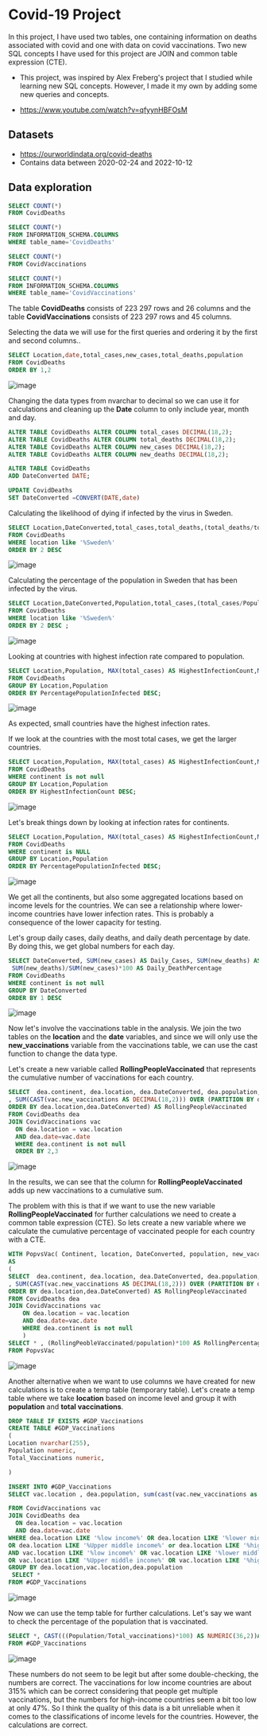 # Covid-19 Project 

In this project, I have used two tables, one containing information on deaths associated with covid and one with data on covid vaccinations.
Two new SQL concepts I have used for this project are JOIN and common table expression (CTE). 
- This project, was inspired by Alex Freberg's project that I studied while learning new SQL concepts. However, I made it my own by adding some new queries and concepts. 

- https://www.youtube.com/watch?v=qfyynHBFOsM 

## Datasets 

- https://ourworldindata.org/covid-deaths
- Contains data between 2020-02-24 and 2022-10-12

## Data exploration


````sql
SELECT COUNT(*)
FROM CovidDeaths

SELECT COUNT(*)
FROM INFORMATION_SCHEMA.COLUMNS
WHERE table_name='CovidDeaths'

SELECT COUNT(*)
FROM CovidVaccinations

SELECT COUNT(*)
FROM INFORMATION_SCHEMA.COLUMNS
WHERE table_name='CovidVaccinations'

````
The table **CovidDeaths** consists of 223 297 rows and 26 columns and the table **CovidVaccinations** consists of 223 297 rows and 45 columns. 

Selecting the data we will use for the first queries and ordering it by the first and second columns..

````sql
SELECT Location,date,total_cases,new_cases,total_deaths,population 
FROM CovidDeaths
ORDER BY 1,2
````

![image](https://user-images.githubusercontent.com/114582898/199191422-277b9015-c780-4288-b675-42e59675a5a1.png)

Changing the data types from nvarchar to decimal so we can use it for calculations and cleaning up the **Date** column to only include year, month and day.

````sql
ALTER TABLE CovidDeaths ALTER COLUMN total_cases DECIMAL(18,2);
ALTER TABLE CovidDeaths ALTER COLUMN total_deaths DECIMAL(18,2);
ALTER TABLE CovidDeaths ALTER COLUMN new_cases DECIMAL(18,2);
ALTER TABLE CovidDeaths ALTER COLUMN new_deaths DECIMAL(18,2);

ALTER TABLE CovidDeaths 
ADD DateConverted DATE; 

UPDATE CovidDeaths
SET DateConverted =CONVERT(DATE,date)

````

Calculating the likelihood of dying if infected by the virus in Sweden. 

````sql 
SELECT Location,DateConverted,total_cases,total_deaths,(total_deaths/total_cases)*100 as DeathPercentage
FROM CovidDeaths
WHERE location like '%Sweden%'
ORDER BY 2 DESC

```` 

![image](https://user-images.githubusercontent.com/114582898/199199716-6aa263df-7923-440c-9520-4d4fd747cd49.png)

Calculating the percentage of the population in Sweden that has been infected by the virus. 
````sql
SELECT Location,DateConverted,Population,total_cases,(total_cases/Population)*100 AS InfectedPercentage 
FROM CovidDeaths
WHERE location like '%Sweden%'
ORDER BY 2 DESC ;

````
![image](https://user-images.githubusercontent.com/114582898/199202215-db2b30fc-0599-494f-aaa8-e525dc4d392e.png)


Looking at countries with highest infection rate compared to population. 

````sql
SELECT Location,Population, MAX(total_cases) AS HighestInfectionCount,MAX((total_cases/Population))*100 AS PercentagePopulationInfected  
FROM CovidDeaths
GROUP BY Location,Population
ORDER BY PercentagePopulationInfected DESC;

````
![image](https://user-images.githubusercontent.com/114582898/199241594-25cd6c8a-5331-4d93-8d24-400f4bc567d1.png)

As expected, small countries have the highest infection rates. 

If we look at the countries with the most total cases, we get the larger countries.

````sql
SELECT Location,Population, MAX(total_cases) AS HighestInfectionCount,MAX((total_cases/Population))*100 AS PercentagePopulationInfected  
FROM CovidDeaths
WHERE continent is not null
GROUP BY Location,Population
ORDER BY HighestInfectionCount DESC;

````

![image](https://user-images.githubusercontent.com/114582898/199244117-583f769f-f018-4972-89cb-2a1d0e5e441c.png)

Let's break things down by looking at infection rates for continents.

````sql
SELECT Location,Population, MAX(total_cases) AS HighestInfectionCount,MAX((total_cases/Population))*100 AS PercentagePopulationInfected  
FROM CovidDeaths
WHERE continent is NULL
GROUP BY Location,Population
ORDER BY PercentagePopulationInfected DESC;

````
![image](https://user-images.githubusercontent.com/114582898/199246913-83db4450-d0fd-4158-a578-d6d41a21addb.png)

We get all the continents, but also some aggregated locations based on income levels for the countries. We can see a relationship where lower-income countries have lower infection rates. This is probably a consequence of the lower capacity for testing. 


Let's group daily cases, daily deaths, and daily death percentage by date. By doing this, we get global numbers for each day. 
````sql
SELECT DateConverted, SUM(new_cases) AS Daily_Cases, SUM(new_deaths) AS Daily_Deaths ,
 SUM(new_deaths)/SUM(new_cases)*100 AS Daily_DeathPercentage
FROM CovidDeaths
WHERE continent is not null 
GROUP BY DateConverted
ORDER BY 1 DESC
````

![image](https://user-images.githubusercontent.com/114582898/199442083-b04b4418-a8bf-42e9-836d-3c1e1c609235.png)


Now let's involve the vaccinations table in the analysis. We join the two tables on the **location** and the **date** variables, and since we will only use the **new_vaccinations** variable from the vaccinations table, we can use the cast function to change the data type.

  Let's create a new variable called **RollingPeopleVaccinated** that represents the cumulative number of vaccinations for each country.
  
  ````sql
  SELECT  dea.continent, dea.location, dea.DateConverted, dea.population, vac.new_vaccinations
, SUM(CAST(vac.new_vaccinations AS DECIMAL(18,2))) OVER (PARTITION BY dea.location
ORDER BY dea.location,dea.DateConverted) AS RollingPeopleVaccinated 
FROM CovidDeaths dea
JOIN CovidVaccinations vac
    ON dea.location = vac.location
	AND dea.date=vac.date
	WHERE dea.continent is not null
	ORDER BY 2,3
  
  ````
  
  
  
  
![image](https://user-images.githubusercontent.com/114582898/199456709-7e68da52-41e8-411e-bf13-709e63b7cec6.png)

In the results, we can see that the column for **RollingPeopleVaccinated** adds up new vaccinations to a cumulative sum.

The problem with this is that if we want to use the new variable **RollingPeopleVaccinated** for further calculations we need to create a common table expression (CTE).  So lets create a new variable where we calculate the cumulative percentage of vaccinated people for each country with a CTE. 

````sql
WITH PopvsVac( Continent, location, DateConverted, population, new_vaccinations, RollingPeobleVaccinated)
AS 
(
SELECT  dea.continent, dea.location, dea.DateConverted, dea.population, vac.new_vaccinations
, SUM(CAST(vac.new_vaccinations AS DECIMAL(18,2))) OVER (PARTITION BY dea.location
ORDER BY dea.location,dea.DateConverted) AS RollingPeopleVaccinated 
FROM CovidDeaths dea
JOIN CovidVaccinations vac
    ON dea.location = vac.location
	AND dea.date=vac.date
	WHERE dea.continent is not null
	)
SELECT * , (RollingPeobleVaccinated/population)*100 AS RollingPercentageVaccinated
FROM PopvsVac

````

![image](https://user-images.githubusercontent.com/114582898/199466135-bf4ac92d-abed-44f7-8fa4-ada4eb395466.png)


Another alternative when we want to use columns we have created for new calculations is to create a temp table (temporary table). 
Let's create a temp table where we take **location** based on income level and group it with **population** and **total vaccinations**.

````sql
DROP TABLE IF EXISTS #GDP_Vaccinations
CREATE TABLE #GDP_Vaccinations 
(
Location nvarchar(255),
Population numeric, 
Total_Vaccinations numeric, 

) 

INSERT INTO #GDP_Vaccinations
SELECT vac.location , dea.population, sum(cast(vac.new_vaccinations as decimal(18,2)))AS Total_Vaccinations 

FROM CovidVaccinations vac
JOIN CovidDeaths dea
  ON dea.location = vac.location
  AND dea.date=vac.date
WHERE dea.location LIKE '%low income%' OR dea.location LIKE '%lower middle income%' 
OR dea.location LIKE '%Upper middle income%' or dea.location LIKE '%high income%'
AND vac.location LIKE '%low income%' OR vac.location LIKE '%lower middle income%'
OR vac.location LIKE '%Upper middle income%' OR vac.location LIKE '%high income%'
GROUP BY dea.location,vac.location,dea.population
 SELECT * 
FROM #GDP_Vaccinations 

````
![image](https://user-images.githubusercontent.com/114582898/199698865-b19f1f8a-40e0-4886-976b-422cc1713048.png)


Now we can use the temp table for further calculations. 
Let's say we want to check the percentage of the population that is vaccinated. 

```` sql
SELECT *, CAST(((Population/Total_vaccinations)*100) AS NUMERIC(36,2))AS PercentVaccinated
FROM #GDP_Vaccinations

````
![image](https://user-images.githubusercontent.com/114582898/199701578-ac756915-bc86-42b4-a57d-834070e94302.png)

These numbers do not seem to be legit but after some double-checking, the numbers are correct. The vaccinations for low income countries are about 315%  which can be correct considering that people get multiple vaccinations, but the numbers for high-income countries seem a bit too low at only 47%. So I think the quality of this data is a bit unreliable when it comes to the classifications of income levels for the countries. However, the calculations are correct. 






